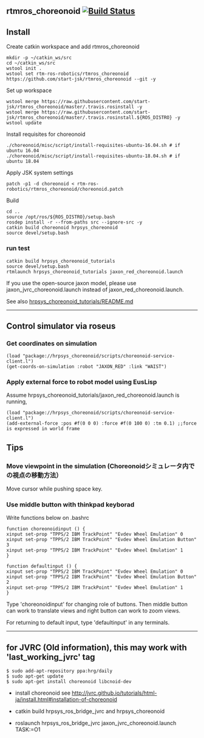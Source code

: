 rtmros_choreonoid  [![Build Status](https://travis-ci.org/start-jsk/rtmros_choreonoid.png)](https://travis-ci.org/start-jsk/rtmros_choreonoid)
-------------

## Install
Create catkin workspace and add rtmros_choreonoid
```
mkdir -p ~/catkin_ws/src
cd ~/catkin_ws/src
wstool init .
wstool set rtm-ros-robotics/rtmros_choreonoid https://github.com/start-jsk/rtmros_choreonoid --git -y
```
Set up workspace
```
wstool merge https://raw.githubusercontent.com/start-jsk/rtmros_choreonoid/master/.travis.rosinstall -y
wstool merge https://raw.githubusercontent.com/start-jsk/rtmros_choreonoid/master/.travis.rosinstall.${ROS_DISTRO} -y
wstool update
```
Install requisites for choreonoid
```
./choreonoid/misc/script/install-requisites-ubuntu-16.04.sh # if ubuntu 16.04
./choreonoid/misc/script/install-requisites-ubuntu-18.04.sh # if ubuntu 18.04
```
Apply JSK system settings
```
patch -p1 -d choreonoid < rtm-ros-robotics/rtmros_choreonoid/choreonoid.patch
```
Build
```
cd ..
source /opt/ros/${ROS_DISTRO}/setup.bash
rosdep install -r --from-paths src --ignore-src -y
catkin build choreonoid hrpsys_choreonoid
source devel/setup.bash
```

### run test
```
catkin build hrpsys_choreonoid_tutorials
source devel/setup.bash
rtmlaunch hrpsys_choreonoid_tutorials jaxon_red_choreonoid.launch
```

If you use the open-source jaxon model, please use jaxon_jvrc_choreonoid.launch instead of jaxon_red_choreonoid.launch.

See also [hrpsys_choreonoid_tutorials/README.md](/hrpsys_choreonoid_tutorials/README.md)

---
## **Control simulator via roseus**

### Get coordinates on simulation
~~~
(load "package://hrpsys_choreonoid/scripts/choreonoid-service-client.l")
(get-coords-on-simulation :robot "JAXON_RED" :link "WAIST")
~~~

### Apply external force to robot model using EusLisp

Assume hrpsys_choreonoid_tutorials/jaxon_red_choreonoid.launch is running,
~~~
(load "package://hrpsys_choreonoid/scripts/choreonoid-service-client.l")
(add-external-force :pos #f(0 0 0) :force #f(0 100 0) :tm 0.1) ;;force is expressed in world frame
~~~

## **Tips**

### Move viewpoint in the simulation (Choreonoidシミュレータ内での視点の移動方法）
Move cursor while pushing space key.

### Use middle button with thinkpad keyborad

Write functions below on .bashrc
~~~
function choreonoidinput () {
xinput set-prop "TPPS/2 IBM TrackPoint" "Evdev Wheel Emulation" 0
xinput set-prop "TPPS/2 IBM TrackPoint" "Evdev Wheel Emulation Button" 3
xinput set-prop "TPPS/2 IBM TrackPoint" "Evdev Wheel Emulation" 1
}

function defaultinput () {
xinput set-prop "TPPS/2 IBM TrackPoint" "Evdev Wheel Emulation" 0
xinput set-prop "TPPS/2 IBM TrackPoint" "Evdev Wheel Emulation Button" 2
xinput set-prop "TPPS/2 IBM TrackPoint" "Evdev Wheel Emulation" 1
}
~~~

Type 'choreonoidinput' for changing role of buttons. Then middle button can work to translate views and right button can work to zoom views.

For returning to default input, type 'defaultinput' in any terminals.

---

## for JVRC (Old information), this may work with 'last_working_jvrc' tag
```
$ sudo add-apt-repository ppa:hrg/daily
$ sudo apt-get update
$ sudo apt-get install choreonoid libcnoid-dev
```
- install choreonoid see http://jvrc.github.io/tutorials/html-ja/install.html#installation-of-choreonoid  

- catkin build hrpsys_ros_bridge_jvrc and hrpsys_choreonoid

- roslaunch hrpsys_ros_bridge_jvrc jaxon_jvrc_choreonoid.launch TASK:=O1
